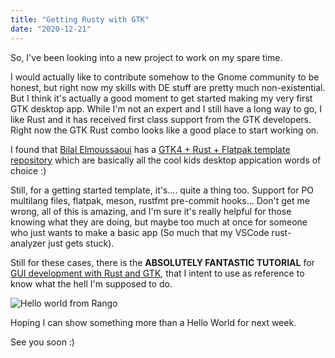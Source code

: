 ```yaml
---
title: "Getting Rusty with GTK"
date: "2020-12-21"
---
```


So, I've been looking into a new project to work on my spare time.

I would actually like to contribute somehow to the Gnome community to be honest, but right now my
skills with DE stuff are pretty much non-existential. But I think it's actually a good moment to 
get started making my very first GTK desktop app. While I'm not an expert and I still have a long
way to go, I like Rust and it has received first class support from the GTK developers. Right now
the GTK Rust combo looks like a good place to start working on. 

I found that [Bilal Elmoussaoui](https://twitter.com/bil_moussaoui) has a 
[GTK4 + Rust + Flatpak template repository](https://gitlab.gnome.org/bilelmoussaoui/gtk-rust-template)
which are basically all the cool kids desktop appication words of choice :)

Still, for a getting started template, it's.... quite a thing too. Support for PO multilang files, flatpak, 
meson, rustfmt pre-commit hooks... Don't get me wrong, all of this is amazing, and I'm sure it's really helpful 
for those knowing what they are doing, but maybe too much at once for someone who just wants to make a basic app 
(So much that my VSCode rust-analyzer just gets stuck). 

Still for these cases, there is the **ABSOLUTELY FANTASTIC TUTORIAL** for 
[GUI development with Rust and GTK](https://gtk-rs.org/gtk4-rs/stable/latest/book/introduction.html), 
that I intent to use as reference to know what the hell I'm supposed to do.

![Hello world from Rango](/images/rango-hello-world.png)

Hoping I can show something more than a Hello World for next week.

See you soon :)